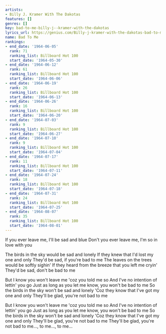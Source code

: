 ```yaml
---
artists:
- Billy J. Kramer With The Dakotas
features: []
genres: []
key: bad-to-me-billy-j--kramer-with-the-dakotas
lyrics_url: https://genius.com/Billy-j-kramer-with-the-dakotas-bad-to-me-lyrics
name: Bad To Me
rankings:
- end_date: '1964-06-05'
  rank: 71
  ranking_list: Billboard Hot 100
  start_date: '1964-05-30'
- end_date: '1964-06-12'
  rank: 61
  ranking_list: Billboard Hot 100
  start_date: '1964-06-06'
- end_date: '1964-06-19'
  rank: 26
  ranking_list: Billboard Hot 100
  start_date: '1964-06-13'
- end_date: '1964-06-26'
  rank: 16
  ranking_list: Billboard Hot 100
  start_date: '1964-06-20'
- end_date: '1964-07-03'
  rank: 9
  ranking_list: Billboard Hot 100
  start_date: '1964-06-27'
- end_date: '1964-07-10'
  rank: 9
  ranking_list: Billboard Hot 100
  start_date: '1964-07-04'
- end_date: '1964-07-17'
  rank: 11
  ranking_list: Billboard Hot 100
  start_date: '1964-07-11'
- end_date: '1964-07-24'
  rank: 18
  ranking_list: Billboard Hot 100
  start_date: '1964-07-18'
- end_date: '1964-07-31'
  rank: 24
  ranking_list: Billboard Hot 100
  start_date: '1964-07-25'
- end_date: '1964-08-07'
  rank: 35
  ranking_list: Billboard Hot 100
  start_date: '1964-08-01'
---
```

If you ever leave me, I'll be sad and blue
Don't you ever leave me, I'm so in love with you

The birds in the sky would be sad and lonely
If they knew that I'd lost my one and only
They'd be sad, if you're bad to me
The leaves on the trees would be softly sighin'
If they heard from the breeze that you left me cryin'
They'd be sad, don't be bad to me

But I know you won't leave me 'coz you told me so
And I've no intention of lettin' you go
Just as long as you let me know, you won't be bad to me
So the birds in the sky won't be sad and lonely
'Coz they know that I've got my one and only
They'll be glad, you're not bad to me

But I know you won't leave me 'coz you told me so
And I've no intention of lettin' you go
Just as long as you let me know, you won't be bad to me
So the birds in the sky won't be sad and lonely
'Coz they know that I've got my one and only
They'll be glad, you're not bad to me
They'll be glad, you're not bad to me..., to me..., to me...
